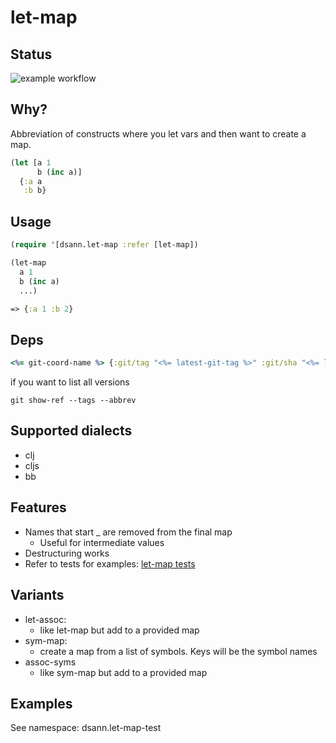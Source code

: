 # let-map

## Status
![example workflow](https://github.com/davesann/let-map/actions/workflows/tests.yml/badge.svg)

## Why?
Abbreviation of constructs where you let vars and then want to create a map.

```clojure
(let [a 1
      b (inc a)]
  {:a a
   :b b}

```

## Usage

```clojure
(require '[dsann.let-map :refer [let-map])

(let-map
  a 1
  b (inc a)
  ...)

=> {:a 1 :b 2}

```

## Deps

```clojure
<%= git-coord-name %> {:git/tag "<%= latest-git-tag %>" :git/sha "<%= latest-git-sha %>"}
```

if you want to list all versions
```
git show-ref --tags --abbrev
```

## Supported dialects

* clj
* cljs
* bb

## Features

* Names that start _ are removed from the final map
  * Useful for intermediate values
* Destructuring works
* Refer to tests for examples: [let-map tests](src/test/clj/dsann/let_map_test.cljc)

## Variants

* let-assoc:
  * like let-map but add to a provided map
* sym-map:
  * create a map from a list of symbols. Keys will be the symbol names
* assoc-syms
  * like sym-map but add to a provided map

## Examples
See namespace: dsann.let-map-test
